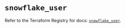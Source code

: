 # `snowflake_user`

Refer to the Terraform Registry for docs: [`snowflake_user`](https://registry.terraform.io/providers/snowflake-labs/snowflake/0.87.0/docs/resources/user).
